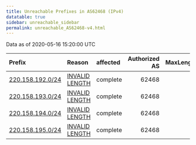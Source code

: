 ```yaml
---
title: Unreachable Prefixes in AS62468 (IPv4)
datatable: true
sidebar: unreachable_sidebar
permalink: unreachable_AS62468-v4.html
---
```


Data as of 2020-05-16 15:20:00 UTC


<div class="datatable-begin"></div>

| Prefix                                                     | Reason                                                                                                     | affected   |   Authorized AS |   MaxLength | Anchor                                       |   unreachable /24s |
|:-----------------------------------------------------------|:-----------------------------------------------------------------------------------------------------------|:-----------|----------------:|------------:|:---------------------------------------------|-------------------:|
| [220.158.192.0/24](https://stat.ripe.net/220.158.192.0/24) | [INVALID LENGTH](https://rpki-validator.ripe.net/announcement-preview?asn=AS62468&prefix=220.158.192.0/24) | complete   |           62468 |          22 | [APNIC](unreachable_APNIC_RPKI_Root-v4.html) |                  1 |
| [220.158.193.0/24](https://stat.ripe.net/220.158.193.0/24) | [INVALID LENGTH](https://rpki-validator.ripe.net/announcement-preview?asn=AS62468&prefix=220.158.193.0/24) | complete   |           62468 |          22 | [APNIC](unreachable_APNIC_RPKI_Root-v4.html) |                  1 |
| [220.158.194.0/24](https://stat.ripe.net/220.158.194.0/24) | [INVALID LENGTH](https://rpki-validator.ripe.net/announcement-preview?asn=AS62468&prefix=220.158.194.0/24) | complete   |           62468 |          22 | [APNIC](unreachable_APNIC_RPKI_Root-v4.html) |                  1 |
| [220.158.195.0/24](https://stat.ripe.net/220.158.195.0/24) | [INVALID LENGTH](https://rpki-validator.ripe.net/announcement-preview?asn=AS62468&prefix=220.158.195.0/24) | complete   |           62468 |          22 | [APNIC](unreachable_APNIC_RPKI_Root-v4.html) |                  1 |

<div class="datatable-end"></div>